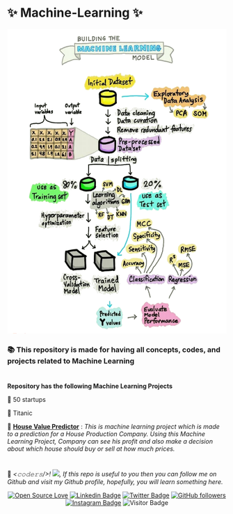 # :sparkles: Machine-Learning :sparkles:


<img src="https://github.com/hackcoderr/images/blob/master/ml.png" width="1500" height="700" alt=""> 

### :books: This repository is made for having all concepts, codes, and projects related to Machine Learning

#

**Repository has the following Machine Learning Projects**

:small_orange_diamond: 50 startups

:small_orange_diamond: Titanic

:small_orange_diamond: [**House Value Predictor**](https://github.com/hackcoderr/Machine-Learning/tree/main/House-Price-Predictor) : *This is machine learning project which is made to a prediction for a House Production Company. Using this Machine Learning Project, Company can see his profit and also make a decision about which house should buy or sell at how much prices.*

#
:loudspeaker:
*<𝚌𝚘𝚍𝚎𝚛𝚜/>! <img src="https://github.com/TheDudeThatCode/TheDudeThatCode/blob/master/Assets/Hi.gif" width="29px">, If this repo is useful to you then you can follow me on Github and visit my Github profile, hopefully, you will learn something here.*

 <!--social media icon-->
<div align="center">
 
 
[![Open Source Love](https://badges.frapsoft.com/os/v2/open-source.svg?v=103)](https://github.com/hackcoderr)
[![Linkedin Badge](https://img.shields.io/badge/-Sachin%20Kumar-blue?style=social&logo=Linkedin&logoColor=blue&link=https://www.linkedin.com/in/hackcoderr/)](https://www.linkedin.com/in/hackcoderr/) [![Twitter Badge](http://img.shields.io/badge/-@hackcoderr-1ca0f1?style=social&logo=twitter&logoColor=blue&link=https://twitter.com/hackcoderr)](https://twitter.com/hackcoderr) [![GitHub followers](https://img.shields.io/github/followers/hackcoderr?label=Follow&style=social)](https://github.com/hackcoderr/?tab=follow)
[![Instagram Badge](https://img.shields.io/badge/-hackcoderr-blue?style=social&logo=Instagram&link=https://www.instagram.com/hackcoderr/)](https://www.instagram.com/hackcoderr/) 
![Visitor Badge](https://visitor-badge.laobi.icu/badge?page_id=hackcoderr.hackcoderr)

</div>  

</br>
